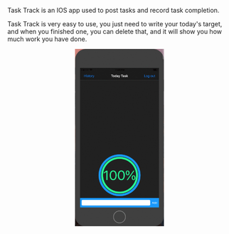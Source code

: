 
Task Track is an IOS app used to post tasks and record task completion.

Task Track is very easy to use, you just need to write your today's target, and when you finished one, you can delete that, and it will show you how much work you have done.

<div align=center><img width="200" height="400" src="https://github.com/JiananWen/Task-Track/blob/master/Image/try1.gif"/></div>


